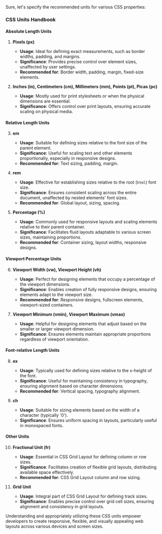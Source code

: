 Sure, let's specify the recommended units for various CSS properties:

### CSS Units Handbook

#### Absolute Length Units

1. **Pixels (px)**

   - **Usage**: Ideal for defining exact measurements, such as border widths, padding, and margins.
   - **Significance**: Provides precise control over element sizes, unaffected by user settings.
   - **Recommended for**: Border width, padding, margin, fixed-size elements.

2. **Inches (in), Centimeters (cm), Millimeters (mm), Points (pt), Picas (pc)**
   - **Usage**: Mostly used for print stylesheets or when the physical dimensions are essential.
   - **Significance**: Offers control over print layouts, ensuring accurate scaling on physical media.

#### Relative Length Units

3. **em**

   - **Usage**: Suitable for defining sizes relative to the font size of the parent element.
   - **Significance**: Useful for scaling text and other elements proportionally, especially in responsive designs.
   - **Recommended for**: Text sizing, padding, margin.

4. **rem**

   - **Usage**: Effective for establishing sizes relative to the root (`html`) font size.
   - **Significance**: Ensures consistent scaling across the entire document, unaffected by nested elements' font sizes.
   - **Recommended for**: Global layout, sizing, spacing.

5. **Percentage (%)**
   - **Usage**: Commonly used for responsive layouts and scaling elements relative to their parent container.
   - **Significance**: Facilitates fluid layouts adaptable to various screen sizes, maintaining proportions.
   - **Recommended for**: Container sizing, layout widths, responsive designs.

#### Viewport Percentage Units

6. **Viewport Width (vw), Viewport Height (vh)**

   - **Usage**: Perfect for designing elements that occupy a percentage of the viewport dimensions.
   - **Significance**: Enables creation of fully responsive designs, ensuring elements adapt to the viewport size.
   - **Recommended for**: Responsive designs, fullscreen elements, viewport-sized containers.

7. **Viewport Minimum (vmin), Viewport Maximum (vmax)**
   - **Usage**: Helpful for designing elements that adjust based on the smaller or larger viewport dimension.
   - **Significance**: Ensures elements maintain appropriate proportions regardless of viewport orientation.

#### Font-relative Length Units

8. **ex**

   - **Usage**: Typically used for defining sizes relative to the x-height of the font.
   - **Significance**: Useful for maintaining consistency in typography, ensuring alignment based on character dimensions.
   - **Recommended for**: Vertical spacing, typography alignment.

9. **ch**
   - **Usage**: Suitable for sizing elements based on the width of a character (typically '0').
   - **Significance**: Ensures uniform spacing in layouts, particularly useful in monospaced fonts.

#### Other Units

10. **Fractional Unit (fr)**

    - **Usage**: Essential in CSS Grid Layout for defining column or row sizes.
    - **Significance**: Facilitates creation of flexible grid layouts, distributing available space effectively.
    - **Recommended for**: CSS Grid Layout column and row sizing.

11. **Grid Unit**
    - **Usage**: Integral part of CSS Grid Layout for defining track sizes.
    - **Significance**: Enables precise control over grid cell sizes, ensuring alignment and consistency in grid layouts.

Understanding and appropriately utilizing these CSS units empower developers to create responsive, flexible, and visually appealing web layouts across various devices and screen sizes.
